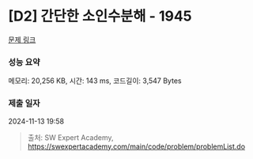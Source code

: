 # [D2] 간단한 소인수분해 - 1945 

[문제 링크](https://swexpertacademy.com/main/code/problem/problemDetail.do?contestProbId=AV5Pl0Q6ANQDFAUq) 

### 성능 요약

메모리: 20,256 KB, 시간: 143 ms, 코드길이: 3,547 Bytes

### 제출 일자

2024-11-13 19:58



> 출처: SW Expert Academy, https://swexpertacademy.com/main/code/problem/problemList.do